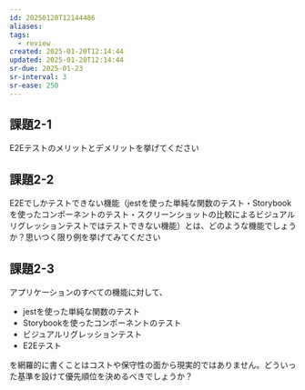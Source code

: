 ```yaml
---
id: 20250120T12144486
aliases: 
tags:
  - review
created: 2025-01-20T12:14:44
updated: 2025-01-20T12:14:44
sr-due: 2025-01-23
sr-interval: 3
sr-ease: 250
---
```


## 課題2-1

E2Eテストのメリットとデメリットを挙げてください

## 課題2-2

E2Eでしかテストできない機能（jestを使った単純な関数のテスト・Storybookを使ったコンポーネントのテスト・スクリーンショットの比較によるビジュアルリグレッションテストではテストできない機能）とは、どのような機能でしょうか？思いつく限り例を挙げてみてください

## 課題2-3

アプリケーションのすべての機能に対して、

- jestを使った単純な関数のテスト
- Storybookを使ったコンポーネントのテスト
- ビジュアルリグレッションテスト
- E2Eテスト

を網羅的に書くことはコストや保守性の面から現実的ではありません。どういった基準を設けて優先順位を決めるべきでしょうか？

